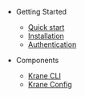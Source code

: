 - Getting Started

    - [Quick start](quickstart.md)
    - [Installation](installation.md)
    - [Authentication](authentication.md)

- Components
    
    - [Krane CLI](components/krane-cli.md)
    - [Krane Config](components/krane-config.md)

